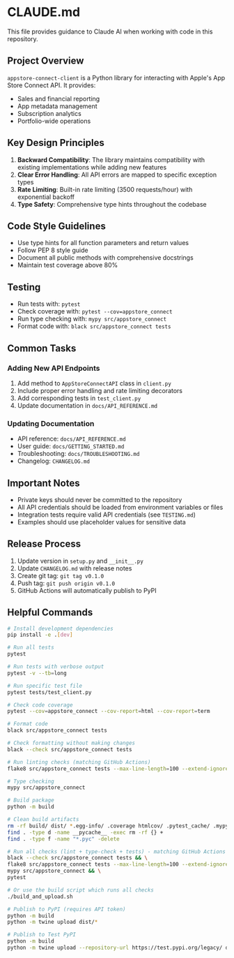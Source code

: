# CLAUDE.md

This file provides guidance to Claude AI when working with code in this repository.

## Project Overview

`appstore-connect-client` is a Python library for interacting with Apple's App Store Connect API. It provides:
- Sales and financial reporting
- App metadata management
- Subscription analytics
- Portfolio-wide operations

## Key Design Principles

1. **Backward Compatibility**: The library maintains compatibility with existing implementations while adding new features
2. **Clear Error Handling**: All API errors are mapped to specific exception types
3. **Rate Limiting**: Built-in rate limiting (3500 requests/hour) with exponential backoff
4. **Type Safety**: Comprehensive type hints throughout the codebase

## Code Style Guidelines

- Use type hints for all function parameters and return values
- Follow PEP 8 style guide
- Document all public methods with comprehensive docstrings
- Maintain test coverage above 80%

## Testing

- Run tests with: `pytest`
- Check coverage with: `pytest --cov=appstore_connect`
- Run type checking with: `mypy src/appstore_connect`
- Format code with: `black src/appstore_connect tests`

## Common Tasks

### Adding New API Endpoints
1. Add method to `AppStoreConnectAPI` class in `client.py`
2. Include proper error handling and rate limiting decorators
3. Add corresponding tests in `test_client.py`
4. Update documentation in `docs/API_REFERENCE.md`

### Updating Documentation
- API reference: `docs/API_REFERENCE.md`
- User guide: `docs/GETTING_STARTED.md`
- Troubleshooting: `docs/TROUBLESHOOTING.md`
- Changelog: `CHANGELOG.md`

## Important Notes

- Private keys should never be committed to the repository
- All API credentials should be loaded from environment variables or files
- Integration tests require valid API credentials (see `TESTING.md`)
- Examples should use placeholder values for sensitive data

## Release Process

1. Update version in `setup.py` and `__init__.py`
2. Update `CHANGELOG.md` with release notes
3. Create git tag: `git tag v0.1.0`
4. Push tag: `git push origin v0.1.0`
5. GitHub Actions will automatically publish to PyPI

## Helpful Commands

```bash
# Install development dependencies
pip install -e .[dev]

# Run all tests
pytest

# Run tests with verbose output
pytest -v --tb=long

# Run specific test file
pytest tests/test_client.py

# Check code coverage
pytest --cov=appstore_connect --cov-report=html --cov-report=term

# Format code
black src/appstore_connect tests

# Check formatting without making changes
black --check src/appstore_connect tests

# Run linting checks (matching GitHub Actions)
flake8 src/appstore_connect tests --max-line-length=100 --extend-ignore=E203,W503

# Type checking
mypy src/appstore_connect

# Build package
python -m build

# Clean build artifacts
rm -rf build/ dist/ *.egg-info/ .coverage htmlcov/ .pytest_cache/ .mypy_cache/
find . -type d -name __pycache__ -exec rm -rf {} +
find . -type f -name "*.pyc" -delete

# Run all checks (lint + type-check + tests) - matching GitHub Actions
black --check src/appstore_connect tests && \
flake8 src/appstore_connect tests --max-line-length=100 --extend-ignore=E203,W503 && \
mypy src/appstore_connect && \
pytest

# Or use the build script which runs all checks
./build_and_upload.sh

# Publish to PyPI (requires API token)
python -m build
python -m twine upload dist/*

# Publish to Test PyPI
python -m build
python -m twine upload --repository-url https://test.pypi.org/legacy/ dist/*
```